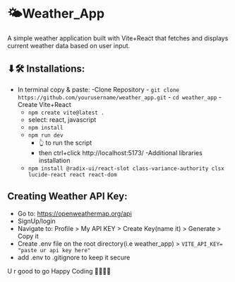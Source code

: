 # 🌤️Weather_App
A simple weather application built with Vite+React that fetches and displays current weather data based on user input.

## ⬇🛠 Installations:
- In terminal copy & paste:
  -Clone Repository
      - `git clone https://github.com/yourusername/weather_app.git`
      - `cd weather_app`
  -Create Vite+React 
    - `npm create vite@latest . `
    -  select: react, javascript
  -  `npm install`
  -  `npm run dev`
      - 👆 to run the script
      -  then ctrl+click http://localhost:5173/
  -Additional libraries installation
    -  `npm install @radix-ui/react-slot class-variance-authority clsx lucide-react react react-dom`

## Creating Weather API Key:
- Go to: https://openweathermap.org/api
- SignUp/login
- Navigate to: Profile > My API KEY > Create Key(name it) > Generate > Copy it
- Create .env file on the root directory(i.e weather_app) > `VITE_API_KEY= "paste ur api key here"`
- add .env to .gitignore to keep it secure

U r good to go 
Happy Coding 👨‍💻👩‍💻
